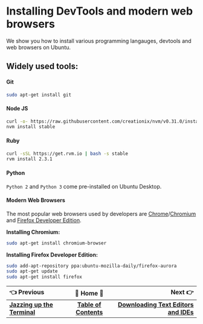# Installing DevTools and modern web browsers

We show you how to install various programming langauges, devtools and web browsers on Ubuntu.

## Widely used tools:

#### Git
```bash
sudo apt-get install git
```

#### Node JS
```bash
curl -o- https://raw.githubusercontent.com/creationix/nvm/v0.31.0/install.sh | bash
nvm install stable
```

#### Ruby
```bash
curl -sSL https://get.rvm.io | bash -s stable
rvm install 2.3.1
```

#### Python
`Python 2` and `Python 3` come pre-installed on Ubuntu Desktop.

#### Modern Web Browsers

The most popular web browsers used by developers are [Chrome](https://www.google.com/chrome/)/[Chromium](https://www.chromium.org/) and [Firefox Developer Edition](https://www.mozilla.org/firefox/developer/).

**Installing Chromium:**
```bash
sudo apt-get install chromium-browser
```

**Installing Firefox Developer Edition:**
```bash
sudo add-apt-repository ppa:ubuntu-mozilla-daily/firefox-aurora
sudo apt-get update
sudo apt-get install firefox
```

:point_left: Previous | :book: Home :book: |  Next :point_right:
:---|:---:|---:
 [**Jazzing up the Terminal**](Ubuntu-Jazzing-up-the-Terminal) | [**Table of Contents**](Setting-Up-Ubuntu-For-Programming) | [**Downloading Text Editors and IDEs**](Ubuntu-Downloading-Text-Editors-and-IDEs)